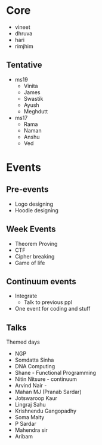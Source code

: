 # Core
- vineet
- dhruva
- hari
- rimjhim

## Tentative
- ms19
    - Vinita
    - James
    - Swastik
    - Ayush
    - Meghdutt
- ms17
    - Rama
    - Naman
    - Anshu
    - Ved

# Events

## Pre-events
- Logo designing
- Hoodie designing

## Week Events
- Theorem Proving
- CTF
- Cipher breaking
- Game of life

## Continuum events
- Integrate
    - Talk to previous ppl
- One event for coding and stuff

## Talks
Themed days
- NGP
- Somdatta Sinha
- DNA Computing
- Shane - Functional Programming
- Nitin Nitsure - continuum
- Arvind Nair -
- Mahan MJ (Pranab Sardar)
- Jotswaroop Kaur
- Lingraj Sahu
- Krishnendu Gangopadhy
- Soma Maity
- P Sardar
- Mahendra sir
- Aribam
